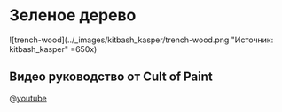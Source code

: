 # Зеленое дерево

![trench-wood](../_images/kitbash_kasper/trench-wood.png "Источник: kitbash_kasper" =650x)

## Видео руководство от Cult of Paint

@[youtube](https://youtu.be/09PwjdAcASw?si=Q2ENKlTM25ouWq9O)
